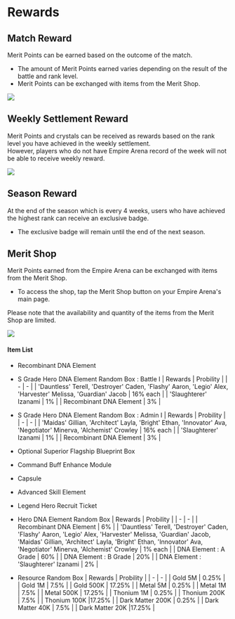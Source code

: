 # Rewards


## Match Reward

Merit Points can be earned based on the outcome of the match.
 - The amount of Merit Points earned varies depending on the result of the battle and rank level.
 - Merit Points can be exchanged with items from the Merit Shop.<br>
 
![](https://d3bbxo4nelobc3.cloudfront.net/html/img/help/1500_13.jpg)
 

## Weekly Settlement Reward

Merit Points and crystals can be received as rewards based on the rank level you have achieved in the weekly settlement.<br>
However, players who do not have Empire Arena record of the week will not be able to receive weekly reward.

![](https://d3bbxo4nelobc3.cloudfront.net/html/img/help/1500_11_1.jpg)


## Season Reward

At the end of the season which is every 4 weeks, users who have achieved the highest rank can receive an exclusive badge.
 - The exclusive badge will remain until the end of the next season.<br>


## Merit Shop

Merit Points earned from the Empire Arena can be exchanged with items from the Merit Shop.
 - To access the shop, tap the Merit Shop button on your Empire Arena's main page.<br>

Please note that the availability and quantity of the items from the Merit Shop are limited.<br>

![](https://d3bbxo4nelobc3.cloudfront.net/html/img/help/1500_12.jpg)


#### Item List

- Recombinant DNA Element

- S Grade Hero DNA Element Random Box : Battle Ⅰ
| Rewards | Probility |
| - | - |
| 'Dauntless' Terell, 'Destroyer' Caden, 'Flashy' Aaron, 'Legio' Alex, 'Harvester' Melissa,  'Guardian' Jacob | 16% each |
| 'Slaughterer' Izanami | 1% |
| Recombinant DNA Element | 3% |

- S Grade Hero DNA Element Random Box : Admin Ⅰ
| Rewards | Probility |
| - | - |
| 'Maidas' Gillian, 'Architect' Layla, 'Bright' Ethan,  'Innovator' Ava, 'Negotiator' Minerva, 'Alchemist' Crowley | 16% each |
| 'Slaughterer' Izanami | 1% |
| Recombinant DNA Element | 3% |

- Optional Superior Flagship Blueprint Box

- Command Buff Enhance Module

- Capsule

- Advanced Skill Element

- Legend Hero Recruit Ticket

- Hero DNA Element Random Box
| Rewards | Probility |
| - | - |
| Recombinant DNA Element | 6% |
| 'Dauntless' Terell, 'Destroyer' Caden, 'Flashy' Aaron, 'Legio' Alex, 'Harvester' Melissa,  'Guardian' Jacob,<br>'Maidas' Gillian, 'Architect' Layla, 'Bright' Ethan,  'Innovator' Ava, 'Negotiator' Minerva, 'Alchemist' Crowley | 1% each |
| DNA Element : A Grade | 60% |
| DNA Element : B Grade | 20% |
| DNA Element : 'Slaughterer' Izanami | 2% |

- Resource Random Box
| Rewards | Probility |
| - | - |
| Gold 5M  | 0.25% |
| Gold 1M  | 7.5% |
| Gold 500K  | 17.25% |
| Metal 5M  | 0.25% |
| Metal 1M  | 7.5% |
| Metal 500K  | 17.25% |
| Thonium 1M  | 0.25% |
| Thonium 200K  | 7.5% |
| Thonium 100K  |17.25% |
| Dark Matter 200K  | 0.25% |
| Dark Matter 40K  | 7.5% |
| Dark Matter 20K  |17.25% |
